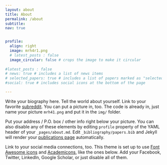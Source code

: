 ```yaml
---
layout: about
title: About
permalink: /about
subtitle:
nav: true


profile:
  align: right
  image: mrh4r1.png
  # latest_posts : false
  image_circular: false # crops the image to make it circular
  
#latest_posts : false
# news: true # includes a list of news items
# selected_papers: true # includes a list of papers marked as "selected={true}"
#social: true # includes social icons at the bottom of the page

---
```


Write your biography here. Tell the world about yourself. Link to your favorite [subreddit](http://reddit.com). You can put a picture in, too. The code is already in, just name your picture `mrh41.png` and put it in the `img/` folder.

Put your address / P.O. box / other info right below your picture. You can also disable any of these elements by editing `profile` property of the YAML header of your `_pages/about.md`. Edit `_bibliography/papers.bib` and Jekyll will render your [publications page](/al-folio/publications/) automatically.

Link to your social media connections, too. This theme is set up to use [Font Awesome icons](https://fontawesome.com/) and [Academicons](https://jpswalsh.github.io/academicons/), like the ones below. Add your Facebook, Twitter, LinkedIn, Google Scholar, or just disable all of them.
